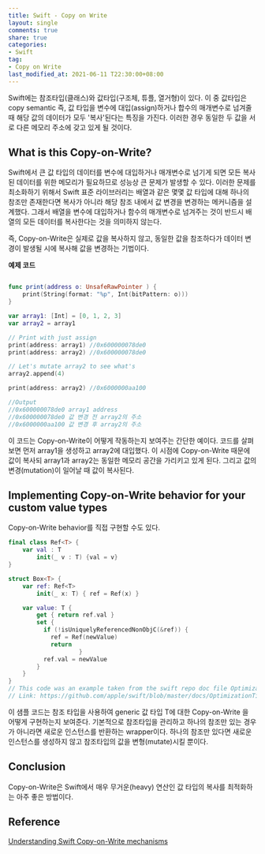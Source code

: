 ```yaml
---
title: Swift - Copy on Write
layout: single
comments: true
share: true
categories: 
- Swift
tag:
- Copy on Write
last_modified_at: 2021-06-11 T22:30:00+08:00
---
```


Swift에는 참조타입(클래스)와 값타입(구조체, 튜플, 열거형)이 있다. 이 중 값타입은 copy semantic 즉, 값 타입을 변수에 대입(assign)하거나 합수의 매개변수로 넘겨줄때 해당 값의 데이터가 모두 '복사'된다는 특징을 가진다. 이러한 경우 동일한 두 값을 서로 다른 메모리 주소에 갖고 있게 될 것이다.

## **What is this Copy-on-Write?**

Swift에서 큰 값 타입의 데이터를 변수에 대입하거나 매개변수로 넘기게 되면 모든 복사된 데이터를 위한 메모리가 필요하므로 성능상 큰 문제가 발생할 수 있다. 이러한 문제를 최소화하기 위해서 Swift 표준 라이브러리는 배열과 같은 몇몇 값 타입에 대해 하나의 참조만 존재한다면 복사가 아니라 해당 참조 내에서 값 변경을 변경하는 메커니즘을 설계했다. 그래서 배열을 변수에 대입하거나 함수의 매개변수로 넘겨주는 것이 반드시 배열의 모든 데이터를 복사한다는 것을 의미하지 않는다.

즉, Copy-on-Write은 실제로 값을 복사하지 않고, 동일한 값을 참조하다가 데이터 변경이 발생될 시에 복사해 값을 변경하는 기법이다.

**예제 코드**

```swift

func print(address o: UnsafeRawPointer ) {
    print(String(format: "%p", Int(bitPattern: o)))
}

var array1: [Int] = [0, 1, 2, 3]
var array2 = array1

// Print with just assign
print(address: array1) //0x600000078de0
print(address: array2) //0x600000078de0

// Let's mutate array2 to see what's
array2.append(4)

print(address: array2) //0x6000000aa100

//Output
//0x600000078de0 array1 address
//0x600000078de0 값 변경 전 array2의 주소 
//0x6000000aa100 값 변경 후 array2의 주소 
```

이 코드는 Copy-on-Write이 어떻게 작동하는지 보여주는 간단한 예이다. 코드를 살펴보면 먼저 array1을 생성하고 array2에 대입했다. 이 시점에 Copy-on-Write 때문에 값이 복사되 array1과 array2는 동일한 메모리 공간을 가리키고 있게 된다. 그리고 값의 변경(mutation)이 일어날 때 값이 복사된다.

## **Implementing Copy-on-Write behavior for your custom value types**

Copy-on-Write behavior를 직접 구현할 수도 있다. 

```swift
final class Ref<T> {
    var val : T
		init(_ v : T) {val = v}
}

struct Box<T> {
    var ref: Ref<T>
		init(_ x: T) { ref = Ref(x) }

    var value: T {
        get { return ref.val }
        set {
          if (!isUniquelyReferencedNonObjC(&ref)) {
            ref = Ref(newValue)
            return
					}
          ref.val = newValue
        }
    }
}
// This code was an example taken from the swift repo doc file OptimizationTips
// Link: https://github.com/apple/swift/blob/master/docs/OptimizationTips.rst#advice-use-copy-on-write-semantics-for-large-values
```

이 샘플 코드는 참조 타입을 사용하여 generic 값 타입 T에 대한 Copy-on-Write 을 어떻게 구현하는지 보여준다. 기본적으로 참조타입을 관리하고 하나의 참조만 있는 경우가 아니라면 새로운 인스턴스를 반환하는 wrapper이다. 하나의 참조만 있다면 새로운 인스턴스를 생성하지 않고 참조타입의 값을 변형(mutate)시킬 뿐이다.

## **Conclusion**

Copy-on-Write은 Swift에서 매우 무거운(heavy) 연산인 값 타입의 복사를 최적화하는 아주 좋은 방법이다. 

## Reference

[Understanding Swift Copy-on-Write mechanisms](https://medium.com/@lucianoalmeida1/understanding-swift-copy-on-write-mechanisms-52ac31d68f2f)
